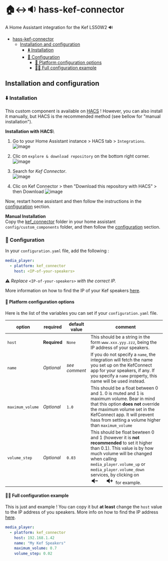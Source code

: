 # 🏠️↔️🔉 hass-kef-connector
A Home Assistant integration for the Kef LS50W2 🔊

- [hass-kef-connector](#hass-kef-connector)
  - [Installation and configuration](#installation-and-configuration)
    - [⬇️ Installation](#️-installation)
    - [🔧 Configuration](#-configuration)
      - [📜 Platform configuration options](#-platform-configuration-options)
      - [🧑‍🔬 Full configuration example](#-full-configuration-example)

## Installation and configuration

### ⬇️ Installation
This custom component is available on [HACS](https://hacs.xyz) !
However, you can also install it manually, but HACS is the recommended method (see bellow for "manual installation").

**Installation with HACS**\
1. Go to your Home Assistant instance > HACS tab > `Integrations`.\
![image](https://user-images.githubusercontent.com/19673370/141852430-c8df83b9-3b94-4b2f-8e59-18ca417cc618.png)


2. Clic on `explore & download repository` on the bottom right corner.\
![image](https://user-images.githubusercontent.com/19673370/141852710-06f85383-41b7-4d9a-86a0-19ccf46e6588.png)

3. Search for _Kef Connector_.\
![image](https://user-images.githubusercontent.com/19673370/141853121-64676e27-4ef0-4929-8041-7658bb141b8b.png)

4. Clic on Kef Connector > then "Download this repository with HACS" > then Download
![image](https://user-images.githubusercontent.com/19673370/141853310-83bd3f09-e55d-4814-8400-272e52d3b26e.png)

Now, restart home assistant and then follow the instructions in the [configuration](#-configuration) section.


**Manual Installation**\
Copy the [kef_connector](custom_components/kef_connector) folder in your home assistant `config/custom_components` folder, and then follow the [configuration](#-configuration) section.

### 🔧 Configuration

In your `configuration.yaml` file, add the following :

```yaml
media_player:
  - platform: kef_connector
    host: <IP-of-your-speakers>
```
⚠️ _Replace_ `<IP-of-your-speakers>` _with the correct IP._ 

More information on how to find the IP of your Kef speakers [here](https://github.com/N0ciple/pykefcontrol#-get-the-ip-address).

#### 📜 Platform configuration options

Here is the list of the variables you can set if your `configuration.yaml` file.

| option           | required     | default value | comment|
| ---------------- | ------------ | -------------|-------------------- |
| `host`           | **Required** | `None`        | This should be a string in the form `www.xxx.yyy.zzz`, being the IP address of your speakers.|
| `name`           | _Optional_   | _see comment_ | If you do not specify a `name`, the integration will fetch the name you set up on the KefConnect app for your speakers, if any. If you specify a `name` property, this name will be used instead.|
| `maximum_volume` | _Optional_   | `1.0`         | This should be a float between 0 and 1. 0 is muted and 1 is maximum volume. Bear in mind that this option **does not** override the maximum volume set in the KefConnect app. It will prevent hass from setting a volume higher than `maximum_volume`|
| `volume_step`    | _Optional_   | `0.03`        | This should be float bewteen 0 and 1 (however it is **not recommended** to set it higher than 0.1). This value is by how much volume will be changed when calling   `media_player.volume_up` or `media_player.volume_down` services, by clicking on ![volume_down_up](assets/images/volume_down_up.png) for example. |

#### 🧑‍🔬 Full configuration example
This is just and example ! You can copy it but **at least** change the `host` value to the IP address of you speakers. More info on how to find the IP address [here](https://github.com/N0ciple/pykefcontrol#-get-the-ip-address).
```yaml
media_player:
  - platform: kef_connector
    host: 192.168.1.42
    name: "My Kef Speakers"
    maximum_volume: 0.7
    volume_step: 0.02
```
